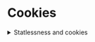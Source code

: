 # Cookies

<details>
<summary>Statlessness and cookies</summary>
<br>
  HTTP is stateless protocol.
  Each request is independent.
  Servers do not keep track.
  
  One of the ways this is solved is with cookies.
  
  <details>
  <summary>Cookies</summary>
  <br>
    - allows server to stores and retrive data from client (browser)
    - stored in browsers temp directories
    - Text only, no executable code
    - Cannot exceed 4K in size
    - Allows for retaining stat with the clients help
      - Session management 
      - User preferences

## REsponse headers:
  
   The server will have the header 
   
              "Set-Cookie <name>=<value>; expires=<date>; domain=<domain>; path=<resource>; secure; httponly"
    
   The client will respond with just use "Cookie: <name>=<value>" when communicating with the server.
  
  **Expire:** When the browser should go and delete and exsponge the cookie. The expiary date that is set on the cookie also determines how the cookie is stored, shorter will go in temp and longer will be held elsewhere.
      A browser with no expirary is a **session cookie** and the remove the cookie when the browser is closed(the only time it may be mentioned is if it were to be retained across browser restarts).In RFC 6265 adds **Max-Age** parameter which is the interval in seconds after receiving the cookie that is should be deleted. 
   
  **Domain:** sub domain where the cookie is valid.
   
  **PATH**  resource(path) where cookie should be sent.
   
  **Secure:** Only sent over HTTPS (cookie will not be sent if talking to the server using HTTP)
  
  **httponly:** Cannot be accessed by Client side scrips directly. Cannot be scripted using Javascript. Is an XSS mitigation technique. 
  
  <details>
  <summary>Session ID</summary>
  <br>
  
  
  </details>
  </details>
</details>

